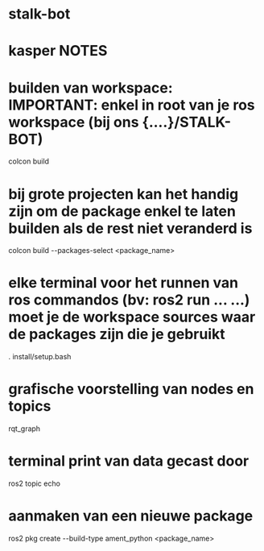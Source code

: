 # stalk-bot 


# kasper NOTES

# builden van workspace: IMPORTANT: enkel in root van je ros workspace (bij ons {....}/STALK-BOT)   
colcon build 
# bij grote projecten kan het handig zijn om de package enkel te laten builden als de rest niet veranderd is
colcon build --packages-select <package_name>

# elke terminal voor het runnen van ros commandos (bv: ros2 run ... ...) moet je de workspace sources waar de packages zijn die je gebruikt
. install/setup.bash

# grafische voorstelling van nodes en topics
rqt_graph

# terminal print van data gecast door <TOPIC>
ros2 topic echo <TOPIC>

# aanmaken van een nieuwe package
ros2 pkg create --build-type ament_python <package_name>
